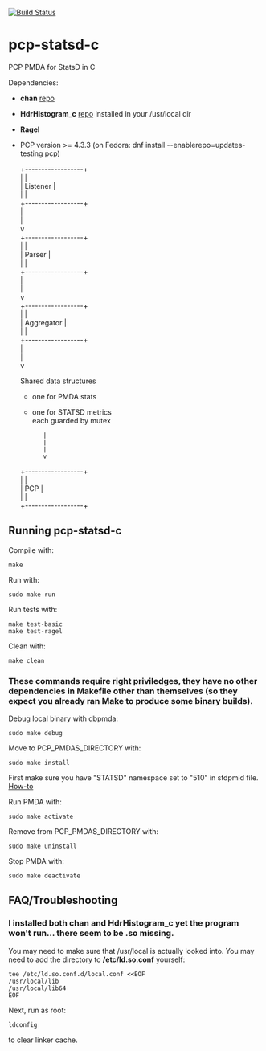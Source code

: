 [![Build Status](https://travis-ci.com/Erbenos/pcp-statsd-c.svg?branch=aggregating-values)](https://travis-ci.com/Erbenos/pcp-statsd-c)

# pcp-statsd-c
PCP PMDA for StatsD in C

Dependencies:
- **chan** [repo](https://github.com/tylertreat/chan)
- **HdrHistogram_c** [repo](https://github.com/HdrHistogram/HdrHistogram_c) installed in your /usr/local dir
- **Ragel**
- PCP version >= 4.3.3 (on Fedora: dnf install --enablerepo=updates-testing pcp) 

   +------------------+                                                           
   |                  |                                                           
   |     Listener     |                                                           
   |                  |                                                           
   +------------------+                                                           
             |                                                                    
             |                                                                    
             v                                                                    
   +------------------+                                                           
   |                  |                                                           
   |      Parser      |                                                           
   |                  |                                                           
   +------------------+                                                           
             |                                                                    
             |                                                                    
             v                                                                    
   +------------------+                                                           
   |                  |                                                           
   |    Aggregator    |                                                           
   |                  |                                                           
   +------------------+                                                           
             |                                                                    
             |                                                                    
             v                                                                    
                                                                                  
    Shared data structures                                                           
    - one for PMDA stats                                                             
    - one for STATSD metrics                                                         
    each guarded by mutex                                                            
                                                                                  
             |                                                                    
             |                                                                    
             |                                                                    
             v                                                                    
   +------------------+                                                           
   |                  |                                                           
   |       PCP        |                                                           
   |                  |                                                           
   +------------------+                                                           


## Running pcp-statsd-c
Compile with:

```
make
```

Run with:

```
sudo make run
```

Run tests with:

```
make test-basic
make test-ragel
```

Clean with:

```
make clean
```

### These commands require right priviledges, they have no other dependencies in Makefile other than themselves (so they expect you already ran Make to produce some binary builds).

Debug local binary with dbpmda:
```
sudo make debug
```

Move to PCP_PMDAS_DIRECTORY with:

```
sudo make install
```

First make sure you have "STATSD" namespace set to "510" in stdpmid file. [How-to](https://pcp.io/books/PCP_PG/html/id5189538.html)

Run PMDA with:

```
sudo make activate
```

Remove from PCP_PMDAS_DIRECTORY with:

```
sudo make uninstall
```

Stop PMDA with:

```
sudo make deactivate
```

##
## FAQ/Troubleshooting

### I installed both **chan** and **HdrHistogram_c** yet the program won't run... there seem to be .so missing.
You may need to make sure that /usr/local is actually looked into. You may need to add the directory to **/etc/ld.so.conf** yourself:
```
tee /etc/ld.so.conf.d/local.conf <<EOF
/usr/local/lib
/usr/local/lib64
EOF
```
Next, run as root:
```
ldconfig
```
to clear linker cache.
